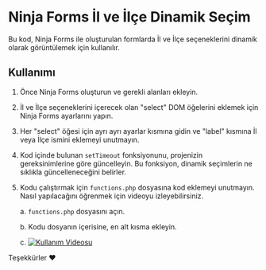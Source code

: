 # Ninja Forms İl ve İlçe Dinamik Seçim

Bu kod, Ninja Forms ile oluşturulan formlarda İl ve İlçe seçeneklerini dinamik olarak görüntülemek için kullanılır.

## Kullanımı

1. Önce Ninja Forms oluşturun ve gerekli alanları ekleyin.

2. İl ve İlçe seçeneklerini içerecek olan "select" DOM öğelerini eklemek için Ninja Forms ayarlarını yapın.

3. Her "select" öğesi için ayrı ayrı ayarlar kısmına gidin ve "label" kısmına İl veya İlçe ismini eklemeyi unutmayın.

4. Kod içinde bulunan `setTimeout` fonksiyonunu, projenizin gereksinimlerine göre güncelleyin. Bu fonksiyon, dinamik seçimlerin ne sıklıkla güncelleneceğini belirler.

5. Kodu çalıştırmak için `functions.php` dosyasına kod eklemeyi unutmayın. Nasıl yapılacağını öğrenmek için videoyu izleyebilirsiniz.

   a. `functions.php` dosyasını açın.

   b. Kodu dosyanın içerisine, en alt kısma ekleyin.

   c. [![Kullanım Videosu](https://i3.ytimg.com/vi/hSs65-rMez4/maxresdefault.jpg)](https://youtu.be/hSs65-rMez4)

Teşekkürler ❤️ 
